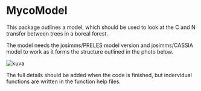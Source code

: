 # MycoModel

This package outlines a model, which should be used to look at the C and N transfer between trees in a boreal forest.

The model needs the josimms/PRELES model version and josimms/CASSIA model to work as it forms the structure outlined in the photo below.

![kuva](https://github.com/josimms/MycoModel/assets/102613042/1a465070-6995-4f73-bef7-4e7920bca289)

The full details should be added when the code is finished, but indervidual functions are written in the function help files.

